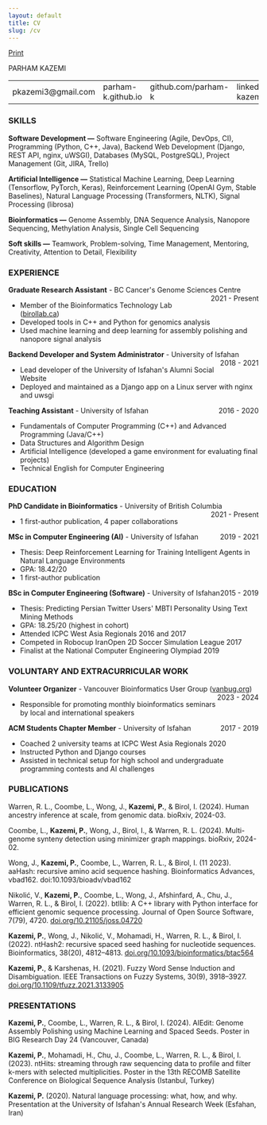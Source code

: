 ```yaml
---
layout: default
title: CV
slug: /cv
---
```


<span class="print-button"><a href="javascript:window.print();"><i class="fa-solid fa-print"></i> Print</a></span>
<br>

<div class="cv-header">

<p>PARHAM KAZEMI</p>

<table>
  <tr>
    <td>pkazemi3@gmail.com</td>
    <td>parham-k.github.io</td>
    <td>github.com/parham-k</td>
    <td>linkedin.com/in/p-kazemi</td>
  </tr>
</table>

</div>

<div class="cv" markdown="1">

### SKILLS

**Software Development —** Software Engineering (Agile, DevOps, CI), Programming (Python, C++, Java), Backend Web Development (Django, REST API, nginx, uWSGI), Databases (MySQL, PostgreSQL), Project Management (Git, JIRA, Trello)

**Artificial Intelligence —** Statistical Machine Learning, Deep Learning (Tensorflow, PyTorch, Keras), Reinforcement Learning (OpenAI Gym, Stable Baselines), Natural Language Processing (Transformers, NLTK), Signal Processing (librosa)

**Bioinformatics —** Genome Assembly, DNA Sequence Analysis, Nanopore Sequencing, Methylation Analysis, Single Cell Sequencing

**Soft skills —** Teamwork, Problem-solving, Time Management, Mentoring, Creativity, Attention to Detail, Flexibility

### EXPERIENCE

**Graduate Research Assistant** - BC Cancer's Genome Sciences Centre
<span style="float: right; ">2021 - Present</span>
- Member of the Bioinformatics Technology Lab ([birollab.ca](https://birollab.ca))
- Developed tools in C++ and Python for genomics analysis
- Used machine learning and deep learning for assembly polishing and nanopore signal analysis

**Backend Developer and System Administrator** - University of Isfahan
<span style="float: right; ">2018 - 2021</span>
- Lead developer of the University of Isfahan's Alumni Social Website
- Deployed and maintained as a Django app on a Linux server with nginx and uwsgi

**Teaching Assistant** - University of Isfahan
<span style="float: right; ">2016 - 2020</span>
- Fundamentals of Computer Programming (C++) and Advanced Programming (Java/C++)
- Data Structures and Algorithm Design
- Artificial Intelligence (developed a game environment for evaluating final projects)
- Technical English for Computer Engineering

### EDUCATION

**PhD Candidate in Bioinformatics** - University of British Columbia <span style="float: right; ">2021 - Present</span>  
- 1 first-author publication, 4 paper collaborations

**MSc in Computer Engineering (AI)** - University of Isfahan <span style="float: right; ">2019 - 2021</span>
- Thesis: Deep Reinforcement Learning for Training Intelligent Agents in Natural Language Environments 
- GPA: 18.42/20
- 1 first-author publication

**BSc in Computer Engineering (Software)** - University of Isfahan <span style="float: right; ">2015 - 2019</span>  
- Thesis: Predicting Persian Twitter Users' MBTI Personality Using Text Mining Methods
- GPA: 18.25/20 (highest in cohort)
- Attended ICPC West Asia Regionals 2016 and 2017
- Competed in Robocup IranOpen 2D Soccer Simulation League 2017
- Finalist at the National Computer Engineering Olympiad 2019

### VOLUNTARY AND EXTRACURRICULAR WORK

**Volunteer Organizer** - Vancouver Bioinformatics User Group ([vanbug.org](https://vanbug.org/))
<span style="float: right; ">2023 - 2024</span>
- Responsible for promoting monthly bioinformatics seminars by local and international speakers

**ACM Students Chapter Member** - University of Isfahan
<span style="float: right; ">2017 - 2019</span>
- Coached 2 university teams at ICPC West Asia Regionals 2020
- Instructed Python and Django courses
- Assisted in technical setup for high school and undergraduate programming contests and AI challenges

### PUBLICATIONS

Warren, R. L., Coombe, L., Wong, J., **Kazemi, P.**, & Birol, I. (2024). Human ancestry inference at scale, from genomic data. bioRxiv, 2024-03.

Coombe, L., **Kazemi, P.**, Wong, J., Birol, I., & Warren, R. L. (2024). Multi-genome synteny detection using minimizer graph mappings. bioRxiv, 2024-02.

Wong, J., **Kazemi, P.**, Coombe, L., Warren, R. L., & Birol, I. (11 2023). aaHash: recursive amino acid sequence hashing. Bioinformatics Advances, vbad162. doi:10.1093/bioadv/vbad162

Nikolić, V., **Kazemi, P.**, Coombe, L., Wong, J., Afshinfard, A., Chu, J., Warren, R. L., & Birol, I. (2022). btllib: A C++ library with Python interface for efficient genomic sequence processing. Journal of Open Source Software, 7(79), 4720. [doi.org/10.21105/joss.04720](https://doi.org/10.21105/joss.04720)

**Kazemi, P.**, Wong, J., Nikolić, V., Mohamadi, H., Warren, R. L., & Birol, I. (2022). ntHash2: recursive spaced seed hashing for nucleotide sequences. Bioinformatics, 38(20), 4812–4813. [doi.org/10.1093/bioinformatics/btac564](https://doi.org/10.1093/bioinformatics/btac564)

**Kazemi, P.**, & Karshenas, H. (2021). Fuzzy Word Sense Induction and Disambiguation. IEEE Transactions on Fuzzy Systems, 30(9), 3918–3927. [doi.org/10.1109/tfuzz.2021.3133905](https://doi.org/10.1109/tfuzz.2021.3133905)

### PRESENTATIONS

**Kazemi, P.**, Coombe, L., Warren, R. L., & Birol, I. (2024). AIEdit: Genome Assembly Polishing using Machine Learning and Spaced Seeds. Poster in BIG Research Day 24 (Vancouver, Canada)

**Kazemi, P.**, Mohamadi, H., Chu, J., Coombe, L., Warren, R. L., & Birol, I. (2023). ntHits: streaming through raw sequencing data to profile and filter k-mers with selected multiplicities. Poster in the 13th RECOMB Satellite Conference on Biological Sequence Analysis (Istanbul, Turkey)

**Kazemi, P.** (2020). Natural language processing: what, how, and why. Presentation at the University of Isfahan's Annual Research Week (Esfahan, Iran)

</div>
